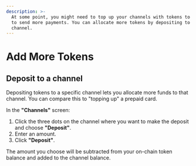 ```yaml
---
description: >-
  At some point, you might need to top up your channels with tokens to be able
  to send more payments. You can allocate more tokens by depositing to a
  channel.
---
```


# Add More Tokens

## Deposit to a channel

Depositing tokens to a specific channel lets you allocate more funds to that channel. You can compare this to "topping up" a prepaid card.

In the **"Channels"** screen:

1. Click the three dots on the channel where you want to make the deposit and choose **"Deposit"**.
2. Enter an amount.
3. Click **"Deposit"**.

The amount you choose will be subtracted from your on-chain token balance and added to the channel balance.

